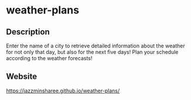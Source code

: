 # weather-plans

## Description

Enter the name of a city to retrieve detailed information about the weather for not only that day, but also for the next five days! Plan your schedule according to the weather forecasts!

## Website

https://jazzminsharee.github.io/weather-plans/